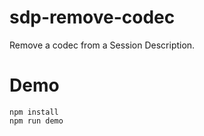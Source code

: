 # sdp-remove-codec
Remove a codec from a Session Description.

# Demo

```
npm install
npm run demo
```
